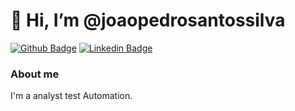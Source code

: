 # 👋 Hi, I’m @joaopedrosantossilva

[![Github Badge](https://img.shields.io/badge/-Github-000?style=flat-square&logo=Github&logoColor=white&link=https://github.com/joaopedrosantossilva)](https://github.com/joaopedrosantossilva)
[![Linkedin Badge](https://img.shields.io/badge/-LinkedIn-blue?style=flat-square&logo=Linkedin&logoColor=white&link=https://www.linkedin.com/in/joão-pedro-santos-946121100/)](https://www.linkedin.com/in/joão-pedro-santos-946121100/)

### About me
I'm a analyst test Automation.
